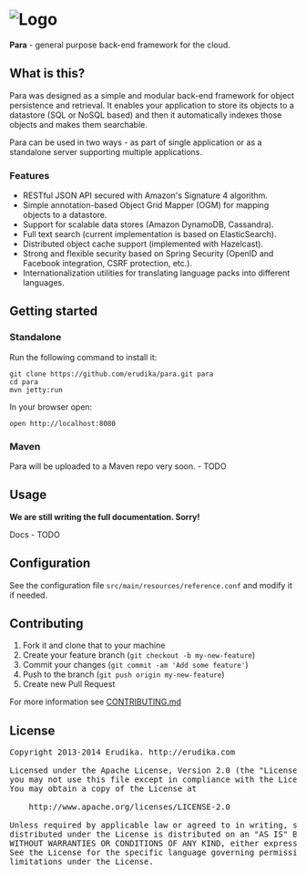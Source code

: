 ![Logo](https://s3-eu-west-1.amazonaws.com/org.paraio/para.png)
============================

**Para** - general purpose back-end framework for the cloud.

## What is this?

Para was designed as a simple and modular back-end framework for object persistence and retrieval.
It enables your application to store its objects to a datastore (SQL or NoSQL based) and then it 
automatically indexes those objects and makes them searchable.

Para can be used in two ways - as part of single application or as a standalone server supporting multiple
applications. 

### Features

- RESTful JSON API secured with Amazon's Signature 4 algorithm.
- Simple annotation-based Object Grid Mapper (OGM) for mapping objects to a datastore.
- Support for scalable data stores (Amazon DynamoDB, Cassandra).
- Full text search (current implementation is based on ElasticSearch).
- Distributed object cache support (implemented with Hazelcast).
- Strong and flexible security based on Spring Security (OpenID and Facebook integration, CSRF protection, etc.).
- Internationalization utilities for translating language packs into different languages.

## Getting started

### Standalone
Run the following command to install it:

```console
git clone https://github.com/erudika/para.git para
cd para
mvn jetty:run
```

In your browser open:
```console
open http://localhost:8080
```
### Maven

Para will be uploaded to a Maven repo very soon. - TODO

## Usage

**We are still writing the full documentation. Sorry!**

Docs - TODO

## Configuration

See the configuration file `src/main/resources/reference.conf` and modify it if needed.

## Contributing

1. Fork it and clone that to your machine
2. Create your feature branch (`git checkout -b my-new-feature`)
3. Commit your changes (`git commit -am 'Add some feature'`)
4. Push to the branch (`git push origin my-new-feature`)
5. Create new Pull Request

For more information see [CONTRIBUTING.md](http://github.com/erudika/para/CONTRIBUTING.md)

## License
<pre>
Copyright 2013-2014 Erudika. http://erudika.com

Licensed under the Apache License, Version 2.0 (the "License");
you may not use this file except in compliance with the License.
You may obtain a copy of the License at

    http://www.apache.org/licenses/LICENSE-2.0

Unless required by applicable law or agreed to in writing, software
distributed under the License is distributed on an "AS IS" BASIS,
WITHOUT WARRANTIES OR CONDITIONS OF ANY KIND, either express or implied.
See the License for the specific language governing permissions and
limitations under the License.
</pre>